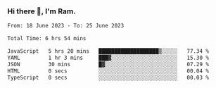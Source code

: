 ### Hi there 👋, I'm Ram.

<!--START_SECTION:waka-->

```txt
From: 18 June 2023 - To: 25 June 2023

Total Time: 6 hrs 54 mins

JavaScript   5 hrs 20 mins   ███████████████████▒░░░░░   77.34 %
YAML         1 hr 3 mins     ███▓░░░░░░░░░░░░░░░░░░░░░   15.30 %
JSON         30 mins         █▓░░░░░░░░░░░░░░░░░░░░░░░   07.29 %
HTML         0 secs          ░░░░░░░░░░░░░░░░░░░░░░░░░   00.04 %
TypeScript   0 secs          ░░░░░░░░░░░░░░░░░░░░░░░░░   00.03 %
```

<!--END_SECTION:waka-->
